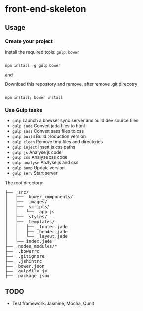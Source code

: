 # front-end-skeleton 

## Usage

### Create your project

Install the required tools: `gulp`, `bower`
```

npm install -g gulp bower
```

and

Download this repository and remove, after remove .git direcotry
```

npm install; bower install
```

### Use Gulp tasks

* `gulp` Launch a browser sync server and build dev source files
* `gulp jade` Convert jada files to html
* `gulp sass` Convert sass files to css
* `gulp build` Build production version
* `gulp clean` Remove tmp files and directories 
* `gulp inject` Insert js css paths
* `gulp js` Analyse js code
* `gulp css` Analyse css code
* `gulp analyse` Analyse js and css
* `gulp bump` Update version
* `gulp serv` Start server

The root directory:
<pre>
├──  src/
│   ├──  bower_components/
│   ├──  images/
│   ├──  scripts/
│   │   └──  app.js
│   ├──  styles/
│   ├──  templates/
│   │   ├── _footer.jade
│   │   ├── _header.jade
│   │   └── _layout.jade
│   └── index.jade
├──  nodes_modules/*
├──  .bowerrc
├──  .gitignore
├──  .jshintrc
├──  bower.json
├──  gulpfile.js
├──  package.json
</pre>

## **TODO**
* Test framework: Jasmine, Mocha, Qunit
